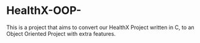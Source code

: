 # HealthX-OOP-
This is a project that aims to convert our HealthX Project written in C, to an Object Oriented Project with extra features.
